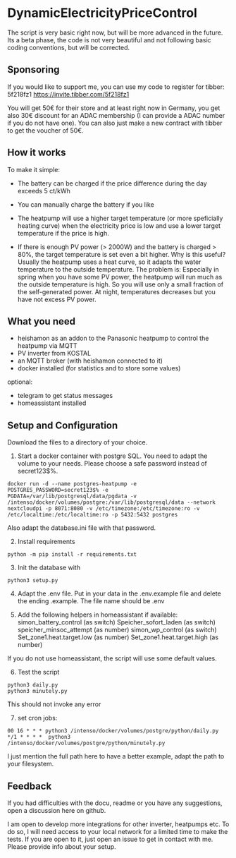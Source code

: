 # DynamicElectricityPriceControl

The script is very basic right now, but will be more advanced in the future. 
Its a beta phase, the code is not very beautiful and not following basic coding conventions, but will be corrected. 

## Sponsoring
If you would like to support me, you can use my code to register for tibber: 5f218fz1
https://invite.tibber.com/5f218fz1

You will get 50€ for their store and at least right now in Germany, you get also 30€ discount for an ADAC membership (I can provide a ADAC number if you do not have one). 
You can also just make a new contract with tibber to get the voucher of 50€. 

## How it works
To make it simple: 
- The battery can be charged if the price difference during the day exceeds 5 ct/kWh
- You can manually charge the battery if you like

- The heatpump will use a higher target temperature (or more speficially heating curve) when the electricity price is low and use a lower target temperature if the price is high. 

- If there is enough PV power (> 2000W) and the battery is charged > 80%, the target temperature is set even a bit higher. 
Why is this useful?
Usually the heatpump uses a heat curve, so it adapts the water temperature to the outside temperature. The problem is: Especially in spring when you have some PV power, the heatpump will run much as the outside temperature is high. So you will use only a small fraction of the self-generated power. At night, temperatures decreases but you have not excess PV power. 

## What you need
- heishamon as an addon to the Panasonic heatpump to control the heatpump via MQTT
- PV inverter from KOSTAL
- an MQTT broker (with heishamon connected to it)
- docker installed (for statistics and to store some values)

optional: 
- telegram to get status messages
- homeassistant installed

## Setup and Configuration

Download the files to a directory of your choice.

1. Start a docker container with postgre SQL.
   You need to adapt the volume to your needs. Please choose a safe password instead of secret123$%.
   
```
docker run -d --name postgres-heatpump -e POSTGRES_PASSWORD=secret123$% -e PGDATA=/var/lib/postgresql/data/pgdata -v /intenso/docker/volumes/postgre:/var/lib/postgresql/data --network nextcloudpi -p 8071:8080 -v /etc/timezone:/etc/timezone:ro -v /etc/localtime:/etc/localtime:ro -p 5432:5432 postgres
```


Also adapt the database.ini file with that password.

2.  Install requirements
```
python -m pip install -r requirements.txt
```
3. Init the database with
```
python3 setup.py
```

4. Adapt the .env file. Put in your data in the .env.example file and delete the ending .example. The file name should be .env

5. Add the following helpers in homeassistant if available: 
simon_battery_control (as switch)
Speicher_sofort_laden (as switch)
speicher_minsoc_attempt (as number)
simon_wp_control (as switch)
Set_zone1.heat.target.low (as number)
Set_zone1.heat.target.high (as number)

If you do not use homeassistant, the script will use some default values. 

6. Test the script
```
python3 daily.py 
python3 minutely.py
```

This should not invoke any error

7. set cron jobs: 
```
00 16 * * * python3 /intenso/docker/volumes/postgre/python/daily.py
*/1 * * * *  python3 /intenso/docker/volumes/postgre/python/minutely.py 
```
I just mention the full path here to have a better example, adapt the path to your filesystem.

## Feedback
If you had difficulties with the docu, readme or you have any suggestions, open a discussion here on github. 

I am open to develop more integrations for other inverter, heatpumps etc. To do so, I will need access to your local network for a limited time to make the tests. If you are open to it, just open an issue to get in contact with me. Please provide info about your setup. 

